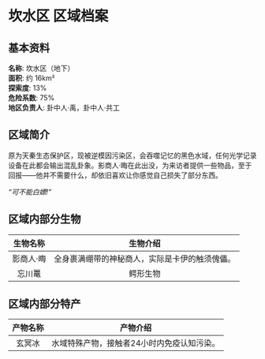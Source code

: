 # 坎水区 区域档案

## 基本资料

**名称**: 坎水区（地下）  
**面积**: 约 16km²  
**探索度**: 13%  
**危险系数**: 75%  
**地区负责人**: 卦中人·禹，卦中人·共工

## 区域简介

原为天秦生态保护区，现被逆模因污染区，会吞噬记忆的黑色水域，任何光学记录设备在此都会输出混乱卦象。影商人·晦在此出没，为来访者提供一些物品，至于回报——他并不需要什么，却依旧喜欢让你感觉自己损失了部分东西。

*“可不能白嫖!”*

## 区域内部分生物

|生物名称|生物介绍|
|:---:|:---:|
|影商人·晦|全身裹满绷带的神秘商人，实际是卡伊的触须傀儡。|
|忘川鼍|鳄形生物|

## 区域内部分特产

|产物名称|产物介绍|
|:---:|:---:|
|玄冥冰|水域特殊产物，接触者24小时内免疫认知污染。|
